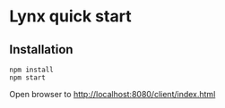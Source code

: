 # Lynx quick start

## Installation
```
npm install
npm start
```

Open browser to [http://localhost:8080/client/index.html](http://localhost:8080/client/index.html)